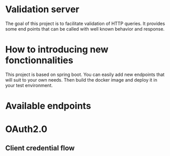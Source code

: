 # Validation server
The goal of this project is to facilitate validation of HTTP queries.
It provides some end points that can be called with well known behavior and response.

# How to introducing new fonctionnalities
This project is based on spring boot. You can easily add new endpoints that will suit to your own needs.
Then build the docker image and deploy it in your test environment.  

# Available endpoints

# OAuth2.0
## Client credential flow
